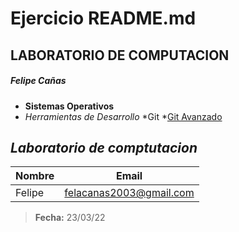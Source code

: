 # Ejercicio README.md
## LABORATORIO DE COMPUTACION

##### Felipe Cañas

* **Sistemas Operativos**
* _Herramientas de Desarrollo_
    *Git
    *[Git Avanzado]()

## *Laboratorio de comptutacion*

|Nombre|Email|
|----------|-------------|
|Felipe| felacanas2003@gmail.com|

> **Fecha:** 23/03/22
